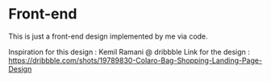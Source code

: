 # Front-end
This is just a front-end design implemented by me via code.

Inspiration for this design : Kemil Ramani @ dribbble
Link for the design : https://dribbble.com/shots/19789830-Colaro-Bag-Shopping-Landing-Page-Design

